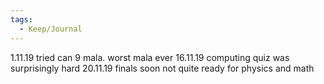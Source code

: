 ```yaml
---
tags:
  - Keep/Journal
---
```


1.11.19
tried can 9 mala. worst mala ever
16.11.19
computing quiz was surprisingly hard
20.11.19
finals soon
not quite ready for physics and math